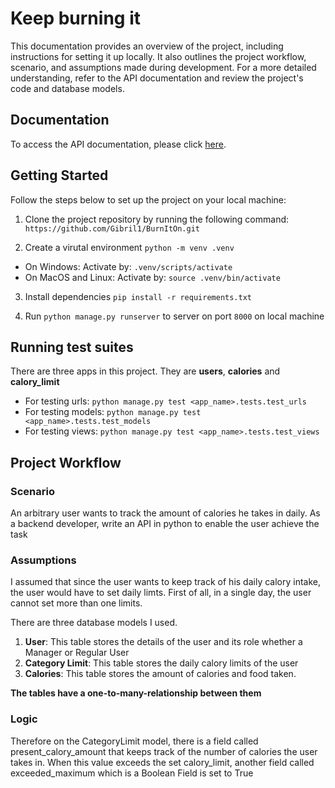# Keep burning it

This documentation provides an overview of the project, including instructions for setting it up locally. It also outlines the project workflow, scenario, and assumptions made during development. For a more detailed understanding, refer to the API documentation and review the project's code and database models.

## Documentation
To access the API documentation, please click [here](https://documenter.getpostman.com/view/22678038/2s93sf1W9p).

## Getting Started

Follow the steps below to set up the project on your local machine:

1. Clone the project repository by running the following command:
``` https://github.com/Gibril1/BurnItOn.git ```

2. Create a  virutal environment
``` python -m venv .venv ``` 
* On Windows: Activate by:  ```.venv/scripts/activate```
* On MacOS and Linux: Activate by:  ```source .venv/bin/activate```

3. Install dependencies
```pip install -r requirements.txt```

4. Run ``` python manage.py runserver ``` to server on port ```8000``` on local machine

## Running test suites

There are three apps in this project. They are **users**, **calories** and **calory_limit**

* For testing urls:
``` python manage.py test <app_name>.tests.test_urls ```
* For testing models:
``` python manage.py test <app_name>.tests.test_models ```
* For testing views:
``` python manage.py test <app_name>.tests.test_views ```


## Project Workflow
### Scenario
An arbitrary user wants to track the amount of calories he takes in daily. As a backend developer, write an API in python to enable the user achieve the task

### Assumptions
I assumed that since the user wants to keep track of his daily calory intake, the user would have to set daily limts.
First of all, in a single day, the user cannot set more than one limits. 

There are three database models I used.

1. **User**: This table stores the details of the user and its role whether a Manager or Regular User
2. **Category Limit**: This table stores the daily calory limits of the user
3. **Calories**: This table stores the amount of calories and food taken. 

**The tables have a one-to-many-relationship between them**


### Logic
Therefore on the CategoryLimit model, there is a field called present_calory_amount that keeps track of the number of calories the user takes in. When this value exceeds the set calory_limit, another field called exceeded_maximum which is a Boolean Field is set to True

